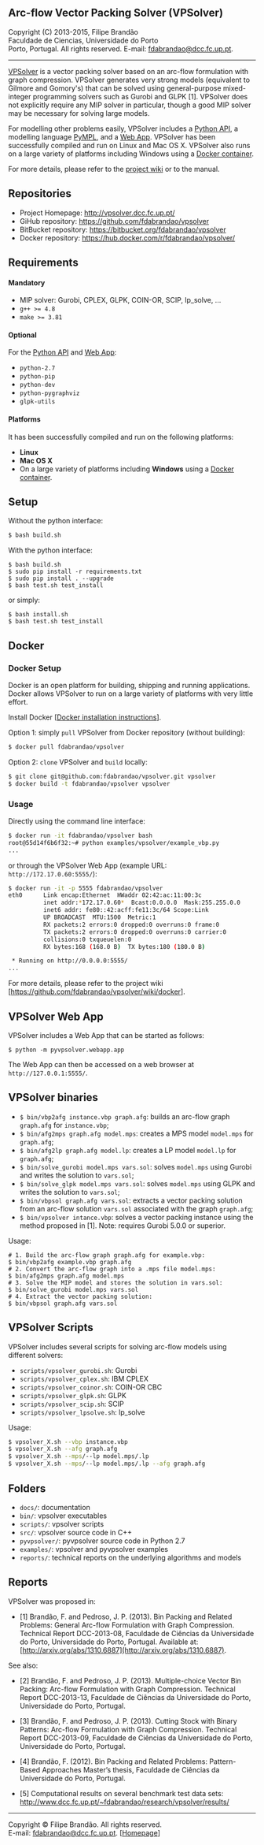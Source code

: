 ## Arc-flow Vector Packing Solver (VPSolver)

Copyright (C) 2013-2015, Filipe Brandão  
Faculdade de Ciencias, Universidade do Porto  
Porto, Portugal. All rights reserved. E-mail: <fdabrandao@dcc.fc.up.pt>.

---
[VPSolver](https://github.com/fdabrandao/vpsolver) is a vector packing solver based on an arc-flow formulation with graph
compression.  VPSolver generates very strong models (equivalent to Gilmore and
Gomory's) that can be solved using general-purpose mixed-integer programming
solvers such as Gurobi and GLPK [1]. VPSolver does not explicitly require any MIP
solver in particular, though a good  MIP solver may be necessary for solving
large models.

For modelling other problems easily, VPSolver includes a [Python API](https://github.com/fdabrandao/vpsolver/wiki/Python-API), a modelling language [PyMPL](https://github.com/fdabrandao/vpsolver/wiki/PyMPL), and a [Web App](#vpsolver-web-app). VPSolver has been successfully compiled and run on Linux and Mac OS X. VPSolver also runs on a large variety of platforms including Windows using a [Docker container](#docker).

For more details, please refer to the [project wiki](https://github.com/fdabrandao/vpsolver/wiki) or to the manual.

## Repositories
* Project Homepage: <http://vpsolver.dcc.fc.up.pt/>
* GiHub repository: <https://github.com/fdabrandao/vpsolver>
* BitBucket repository: <https://bitbucket.org/fdabrandao/vpsolver>
* Docker repository: <https://hub.docker.com/r/fdabrandao/vpsolver/>

## Requirements
#### Mandatory

* MIP solver: Gurobi, CPLEX, GLPK, COIN-OR, SCIP, lp_solve, ...  
* `g++ >= 4.8`
* `make >= 3.81`
      
#### Optional

For the [Python API](https://github.com/fdabrandao/vpsolver/wiki/Python-API) and [Web App](#vpsolver-web-app):

* `python-2.7`
* `python-pip`
* `python-dev`
* `python-pygraphviz`
* `glpk-utils`
 
#### Platforms
It has been successfully compiled and run on the following platforms:

* **Linux**
* **Mac OS X**
* On a large variety of platforms including **Windows** using a [Docker container](#docker).

## Setup
Without the python interface: 

```bash
$ bash build.sh  
```
With the python interface: 

```
$ bash build.sh
$ sudo pip install -r requirements.txt
$ sudo pip install . --upgrade
$ bash test.sh test_install
```
or simply:


```
$ bash install.sh
$ bash test.sh test_install
```

## Docker

### Docker Setup

Docker is an open platform for building, shipping and running applications. Docker allows VPSolver to run on a large variety of platforms with very little effort.

Install Docker [[Docker installation instructions](https://docs.docker.com/installation/)].

Option 1: simply `pull` VPSolver from Docker repository (without building):

```bash
$ docker pull fdabrandao/vpsolver
```

Option 2: `clone` VPSolver and `build` locally:

```bash 
$ git clone git@github.com:fdabrandao/vpsolver.git vpsolver
$ docker build -t fdabrandao/vpsolver vpsolver
```

### Usage
Directly using the command line interface:

```bash
$ docker run -it fdabrandao/vpsolver bash
root@55d14f6b6f32:~# python examples/vpsolver/example_vbp.py
...
```

or through the VPSolver Web App (example URL: `http://172.17.0.60:5555/`):

```bash
$ docker run -it -p 5555 fdabrandao/vpsolver 
eth0      Link encap:Ethernet  HWaddr 02:42:ac:11:00:3c  
          inet addr:*172.17.0.60*  Bcast:0.0.0.0  Mask:255.255.0.0
          inet6 addr: fe80::42:acff:fe11:3c/64 Scope:Link
          UP BROADCAST  MTU:1500  Metric:1
          RX packets:2 errors:0 dropped:0 overruns:0 frame:0
          TX packets:2 errors:0 dropped:0 overruns:0 carrier:0
          collisions:0 txqueuelen:0 
          RX bytes:168 (168.0 B)  TX bytes:180 (180.0 B)

 * Running on http://0.0.0.0:5555/
...
```

For more details, please refer to the project wiki [https://github.com/fdabrandao/vpsolver/wiki/docker].

## VPSolver Web App
VPSolver includes a Web App that can be started as follows:

```
$ python -m pyvpsolver.webapp.app
```

The Web App can then be accessed on a web browser at `http://127.0.0.1:5555/`.

## VPSolver binaries

* `$ bin/vbp2afg instance.vbp graph.afg`: builds an arc-flow graph `graph.afg` for `instance.vbp`;
* `$ bin/afg2mps graph.afg model.mps`: creates a MPS model `model.mps` for `graph.afg`;
* `$ bin/afg2lp graph.afg model.lp`: creates a LP model `model.lp` for `graph.afg`;
* `$ bin/solve_gurobi model.mps vars.sol`: solves `model.mps` using Gurobi and writes the solution to `vars.sol`;
* `$ bin/solve_glpk model.mps vars.sol`: solves `model.mps` using GLPK and writes the solution to `vars.sol`;
* `$ bin/vbpsol graph.afg vars.sol`: extracts a vector packing solution from an arc-flow solution `vars.sol` associated with the graph `graph.afg`;
* `$ bin/vpsolver intance.vbp`: solves a vector packing instance using the method proposed in [1]. Note: requires Gurobi 5.0.0 or superior.

Usage:

```
# 1. Build the arc-flow graph graph.afg for example.vbp:  
$ bin/vbp2afg example.vbp graph.afg  
# 2. Convert the arc-flow graph into a .mps file model.mps:  
$ bin/afg2mps graph.afg model.mps  
# 3. Solve the MIP model and stores the solution in vars.sol:  
$ bin/solve_gurobi model.mps vars.sol  
# 4. Extract the vector packing solution:  
$ bin/vbpsol graph.afg vars.sol  
```

## VPSolver Scripts
VPSolver includes several scripts for solving arc-flow models using different
solvers:

* `scripts/vpsolver_gurobi.sh`: Gurobi
* `scripts/vpsolver_cplex.sh`: IBM CPLEX
* `scripts/vpsolver_coinor.sh`: COIN-OR CBC
* `scripts/vpsolver_glpk.sh`: GLPK
* `scripts/vpsolver_scip.sh`: SCIP
* `scripts/vpsolver_lpsolve.sh`: lp_solve

Usage:

```bash
$ vpsolver_X.sh --vbp instance.vbp
$ vpsolver_X.sh --afg graph.afg
$ vpsolver_X.sh --mps/--lp model.mps/.lp
$ vpsolver_X.sh --mps/--lp model.mps/.lp --afg graph.afg
```

## Folders

* `docs/`: documentation
* `bin/`: vpsolver executables
* `scripts/`: vpsolver scripts
* `src/`: vpsolver source code in C++
* `pyvpsolver/`: pyvpsolver source code in Python 2.7
* `examples/`: vpsolver and pyvpsolver examples
* `reports/`: technical reports on the underlying algorithms and models

## Reports
VPSolver was proposed in:

* [1] Brandão, F. and Pedroso, J. P. (2013). Bin Packing and Related Problems:
General Arc-flow Formulation with Graph Compression. Technical Report
DCC-2013-08, Faculdade de Ciências da Universidade do Porto, Universidade do
Porto, Portugal.
Available at: [http://arxiv.org/abs/1310.6887](http://arxiv.org/abs/1310.6887).

See also:

* [2] Brandão, F. and Pedroso, J. P. (2013). Multiple-choice Vector Bin Packing:
Arc-flow Formulation with Graph Compression. Technical Report DCC-2013-13,
Faculdade de Ciências da Universidade do Porto, Universidade do Porto, Portugal.

* [3] Brandão, F. and Pedroso, J. P. (2013). Cutting Stock with Binary Patterns:
Arc-flow Formulation with Graph Compression. Technical Report DCC-2013-09,
Faculdade de Ciências da Universidade do Porto, Universidade do Porto, Portugal.

* [4] Brandão, F. (2012). Bin Packing and Related Problems: Pattern-Based Approaches 
Master’s thesis, Faculdade de Ciências da Universidade do Porto, Portugal.

* [5] Computational results on several benchmark test data sets:  
http://www.dcc.fc.up.pt/~fdabrandao/research/vpsolver/results/


***
Copyright © Filipe Brandão. All rights reserved.  
E-mail: <fdabrandao@dcc.fc.up.pt>. [[Homepage](http://www.dcc.fc.up.pt/~fdabrandao/)]

